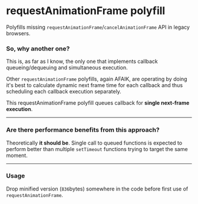 # requestAnimationFrame polyfill
Polyfills missing `requestAnimationFrame`/`cancelAnimationFrame` API in legacy browsers.
### So, why another one?
This is, as far as I know, the only one that implements callback queueing/dequeuing and simultaneous execution.

Other `requestAnimationFrame` polyfills, again AFAIK, are operating by doing it's best to calculate dynamic next frame time for each callback and thus scheduling each callback execution separately.

This requestAnimationFrame polyfill queues callback for **single next-frame execution**. 

---------------------------------------

### Are there performance benefits from this approach?
Theoretically **it should be**. Single call to queued functions is expected to perform better than multiple `setTimeout` functions trying to target the same moment.


---------------------------------------

### Usage
Drop minified version (`836`bytes) somewhere in the code before first use of `requestAnimationFrame`.